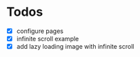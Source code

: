 # Todos

- [x] configure pages
- [x] infinite scroll example
- [x] add lazy loading image with infinite scroll
